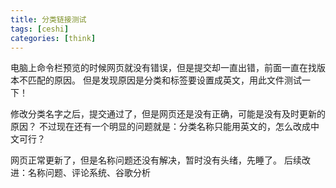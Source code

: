 ```yaml
---
title: 分类链接测试
tags: [ceshi]
categories: [think]
---
```

电脑上命令栏预览的时候网页就没有错误，但是提交却一直出错，前面一直在找版本不匹配的原因。
但是发现原因是分类和标签要设置成英文，用此文件测试一下！

修改分类名字之后，提交通过了，但是网页还是没有正确，可能是没有及时更新的原因？
不过现在还有一个明显的问题就是：分类名称只能用英文的，怎么改成中文可行？

网页正常更新了，但是名称问题还没有解决，暂时没有头绪，先睡了。
后续改进：名称问题、评论系统、谷歌分析

